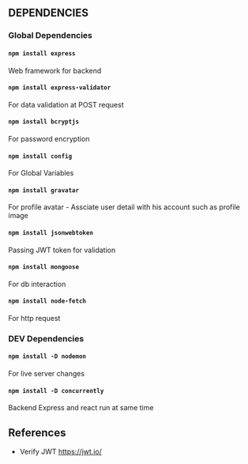 ## DEPENDENCIES

### Global Dependencies

#### `npm install express`

Web framework for backend

#### `npm install express-validator`

For data validation at POST request

#### `npm install bcryptjs`

For password encryption

#### `npm install config`

For Global Variables

#### `npm install gravatar`

For profile avatar - Assciate user detail with his account such as profile image

#### `npm install jsonwebtoken`

Passing JWT token for validation

#### `npm install mongoose`

For db interaction

#### `npm install node-fetch`

For http request

### DEV Dependencies

#### `npm install -D nodemon`

For live server changes

#### `npm install -D concurrently`

Backend Express and react run at same time

## References

- Verify JWT
  https://jwt.io/
